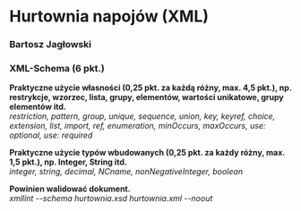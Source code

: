 <h1>Hurtownia napojów (XML)</h1>
<h3>Bartosz Jagłowski<h3> 

<h3>XML-Schema (6 pkt.)</h3>

<p>
    <b>Praktyczne użycie własności (0,25 pkt. za każdą różny, max. 4,5 pkt.), np. restrykcje, wzorzec, lista, grupy, elementów, wartości unikatowe, grupy elementów itd.</b>
    <br/>
    <i>restriction, pattern, group, unique, sequence, union, key, keyref, choice, extension, list, import, ref, enumeration, minOccurs, maxOccurs, use: optional, use: required</i>
</p>

<p>
    <b>Praktyczne użycie typów wbudowanych (0,25 pkt. za każdy różny, max. 1,5 pkt.), np. Integer, String itd.</b>
    <br/>
    <i>integer, string, decimal, NCname, nonNegativeInteger, boolean</i>
</p>

<p>
    <b>Powinien walidować dokument.</b>
    <br/>
    <i>xmllint --schema hurtownia.xsd hurtownia.xml --noout</i>
</p>
